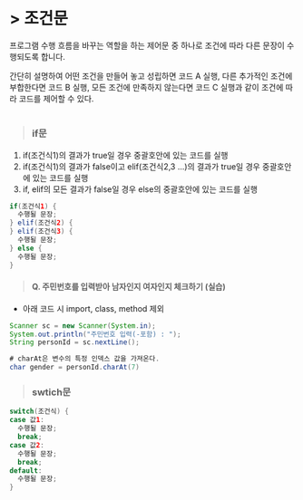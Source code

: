 #  > 조건문
프로그램 수행 흐름을 바꾸는 역할을 하는 제어문 중 하나로 조건에 따라 다른 문장이 수행되도록 합니다.   
   
간단히 설명하여 어떤 조건을 만들어 놓고 성립하면 코드 A 실행, 다른 추가적인 조건에 부합한다면 코드 B 실행, 모든 조건에 만족하지 않는다면 코드 C 실행과 같이 조건에 따라 코드를 제어할 수 있다.   
#
> ### if문
1. if(조건식1)의 결과가 true일 경우 중괄호안에 있는 코드를 실행   
2. if(조건식1)의 결과가 false이고 elif(조건식2,3 ...)의 결과가 true일 경우 중괄호안에 있는 코드를 실행   
3. if, elif의 모든 결과가 false일 경우 else의 중괄호안에 있는 코드를 실행   
   
```java
if(조건식1) {
  수행될 문장;
} elif(조건식2) {
} elif(조건식3) {
  수행될 문장;
} else {
  수행될 문장;
}
```
   
> #### Q. 주민번호를 입력받아 남자인지 여자인지 체크하기 (실습)
* 아래 코드 시 import, class, method 제외
```java
Scanner sc = new Scanner(System.in);
System.out.println("주민번호 입력(-포함) : ");
String personId = sc.nextLine();

# charAt은 변수의 특정 인덱스 값을 가져온다.
char gender = personId.charAt(7)
```


> ### swtich문
```java
switch(조건식) {
case 값1:
  수행될 문장;
  break;
case 값2:
  수행될 문장;
  break;
default:
  수행될 문장;
}
```
